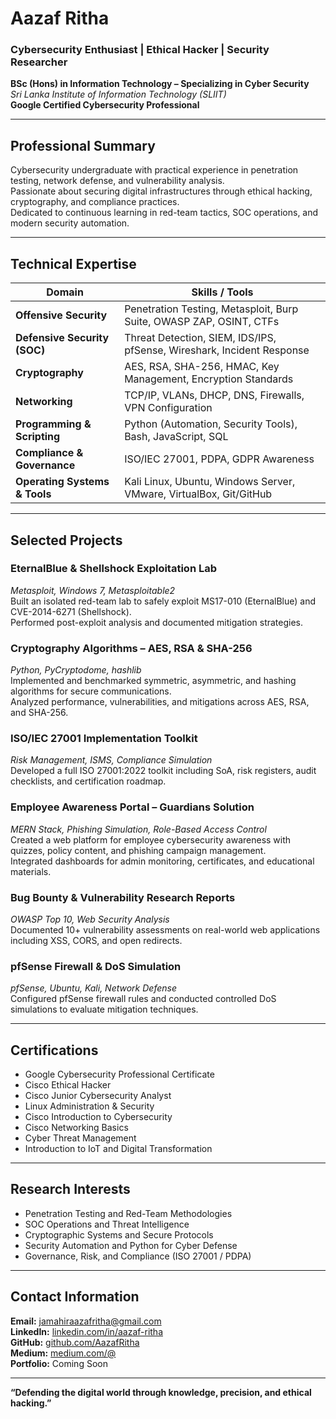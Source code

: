 # Aazaf Ritha  
### Cybersecurity Enthusiast | Ethical Hacker | Security Researcher  

**BSc (Hons) in Information Technology – Specializing in Cyber Security**  
*Sri Lanka Institute of Information Technology (SLIIT)*  
**Google Certified Cybersecurity Professional**

---

## Professional Summary
Cybersecurity undergraduate with practical experience in penetration testing, network defense, and vulnerability analysis.  
Passionate about securing digital infrastructures through ethical hacking, cryptography, and compliance practices.  
Dedicated to continuous learning in red-team tactics, SOC operations, and modern security automation.

---

## Technical Expertise

| Domain | Skills / Tools |
| ------- | --------------- |
| **Offensive Security** | Penetration Testing, Metasploit, Burp Suite, OWASP ZAP, OSINT, CTFs |
| **Defensive Security (SOC)** | Threat Detection, SIEM, IDS/IPS, pfSense, Wireshark, Incident Response |
| **Cryptography** | AES, RSA, SHA-256, HMAC, Key Management, Encryption Standards |
| **Networking** | TCP/IP, VLANs, DHCP, DNS, Firewalls, VPN Configuration |
| **Programming & Scripting** | Python (Automation, Security Tools), Bash, JavaScript, SQL |
| **Compliance & Governance** | ISO/IEC 27001, PDPA, GDPR Awareness |
| **Operating Systems & Tools** | Kali Linux, Ubuntu, Windows Server, VMware, VirtualBox, Git/GitHub |

---

## Selected Projects

### EternalBlue & Shellshock Exploitation Lab  
*Metasploit, Windows 7, Metasploitable2*  
Built an isolated red-team lab to safely exploit MS17-010 (EternalBlue) and CVE-2014-6271 (Shellshock).  
Performed post-exploit analysis and documented mitigation strategies.  


### Cryptography Algorithms – AES, RSA & SHA-256  
*Python, PyCryptodome, hashlib*  
Implemented and benchmarked symmetric, asymmetric, and hashing algorithms for secure communications.  
Analyzed performance, vulnerabilities, and mitigations across AES, RSA, and SHA-256.  


### ISO/IEC 27001 Implementation Toolkit  
*Risk Management, ISMS, Compliance Simulation*  
Developed a full ISO 27001:2022 toolkit including SoA, risk registers, audit checklists, and certification roadmap.  


### Employee Awareness Portal – Guardians Solution  
*MERN Stack, Phishing Simulation, Role-Based Access Control*  
Created a web platform for employee cybersecurity awareness with quizzes, policy content, and phishing campaign management.  
Integrated dashboards for admin monitoring, certificates, and educational materials.  


### Bug Bounty & Vulnerability Research Reports  
*OWASP Top 10, Web Security Analysis*  
Documented 10+ vulnerability assessments on real-world web applications including XSS, CORS, and open redirects.  


### pfSense Firewall & DoS Simulation  
*pfSense, Ubuntu, Kali, Network Defense*  
Configured pfSense firewall rules and conducted controlled DoS simulations to evaluate mitigation techniques.  


---

## Certifications
- Google Cybersecurity Professional Certificate  
- Cisco Ethical Hacker  
- Cisco Junior Cybersecurity Analyst  
- Linux Administration & Security  
- Cisco Introduction to Cybersecurity  
- Cisco Networking Basics  
- Cyber Threat Management  
- Introduction to IoT and Digital Transformation  

---

## Research Interests
- Penetration Testing and Red-Team Methodologies  
- SOC Operations and Threat Intelligence  
- Cryptographic Systems and Secure Protocols  
- Security Automation and Python for Cyber Defense  
- Governance, Risk, and Compliance (ISO 27001 / PDPA)

---

## Contact Information
**Email:** jamahiraazafritha@gmail.com  
**LinkedIn:** [linkedin.com/in/aazaf-ritha](https://linkedin.com/in/aazaf-ritha)  
**GitHub:** [github.com/AazafRitha](https://github.com/AazafRitha)  
**Medium:** [medium.com/@<your-medium-handle>](https://medium.com/@<your-medium-handle>)  
**Portfolio:** Coming Soon  

---

**“Defending the digital world through knowledge, precision, and ethical hacking.”**
